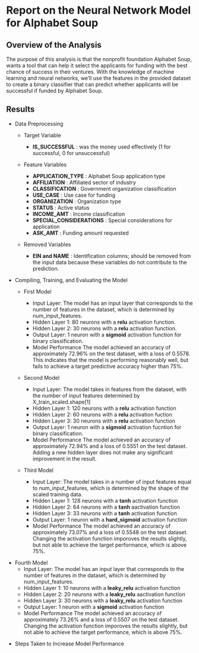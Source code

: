 # Report on the Neural Network Model for Alphabet Soup

## Overview of the Analysis

The purpose of this analysis is that the nonprofit foundation Alphabet Soup, wants a tool that can help it select the applicants for funding with the best chance of success in their ventures. With the knowledge of machine learning and neural networks, we’ll use the features in the provided dataset to create a binary classifier that can predict whether applicants will be successful if funded by Alphabet Soup.

## Results

* Data Preprocessing
        
  + Target Variable
    - **IS_SUCCESSFUL** : was the money used effectively (1 for successful, 0 for unsuccessful)
      
  + Feature Variables
    - **APPLICATION_TYPE** : Alphabet Soup application type
    - **AFFILIATION** : Affiliated sector of industry
    - **CLASSIFICATION** : Government organization classification
    - **USE_CASE** : Use case for funding
    - **ORGANIZATION** : Organization type
    - **STATUS** : Active status
    - **INCOME_AMT** : Income classification
    - **SPECIAL_CONSIDERATIONS** : Special considerations for application
    - **ASK_AMT** : Funding amount requested

  + Removed Variables
    - **EIN and NAME** : Identification columns; should be removed from the input data because these variables do not contribute to the prediction.

 * Compiling, Training, and Evaluating the Model

   + First Model
     - Input Layer: The model has an input layer that corresponds to the number of features in the dataset, which is determined by num_input_features.
     - Hidden Layer 1: 80 neurons with a **relu** activation function.
     - Hidden Layer 2: 30 neurons with a **relu** activation function.
     - Output Layer: 1 neuron with a **sigmoid** activation function for binary classification.
     - Model Performance
                The model achieved an accuracy of approximately 72.96% on the test dataset, with a loss of 0.5578. This indicates that the model is performing reasonably well, but fails to achieve a target predictive accuracy higher than 75%.

   + Second Model
     - Input Layer: The model takes in features from the dataset, with the number of input features determined by X_train_scaled.shape[1]
     - Hidden Layer 1: 120 neurons with a **relu** activation function
     - Hidden Layer 2: 60 neurons with a **relu** activation fuction
     - Hidden Layer 3: 30 neurons with a **relu** activation function
     - Output Layer: 1 neuron with a **sigmoid** activation fucntion for binary classification.
     - Model Performance
               The model achieved an accuracy of approximately 72.94% and a loss of 0.5551 on the test dataset. Adding a new hidden layer does not make any significant improvement in the result.
  
   + Third Model
     - Input Layer: The model takes in a number of input features equal to num_input_features, which is determined by the shape of the scaled training data.
     - Hidden Layer 1: 128 neurons with a **tanh** activation function
     - Hidden Layer 2: 64 neurons with a **tanh** aactivation function
     - Hidden Layer 3: 33 neurons with a **tanh** activation function
     - Output Layer: 1 neuron with a **hard_sigmoid** activation function
     - Model Performance
               The model achieved an accuracy of approximately 73.07% and a loss of 0.5548 on the test dataset. Changing the activation function imporoves the results slightly, but not able to achieve the target performance, which is above 75%.

  + Fourth Model
     - Input Layer: The model has an input layer that corresponds to the number of features in the dataset, which is determined by num_input_features.
     - Hidden Layer 1: 10 neurons with a **leaky_relu** activation function
     - Hidden Layer 2: 20 neurons with a **leaky_relu** aactivation function
     - Hidden Layer 3: 30 neurons with a **leaky_relu** activation function
     - Output Layer: 1 neuron with a **sigmoid** activation function
     - Model Performance
               The model achieved an accuracy of approximately 73.26% and a loss of 0.5507 on the test dataset. Changing the activation function imporoves the results slightly, but not able to achieve the target performance, which is above 75%.

* Steps Taken to Increase Model Performance
  

    

